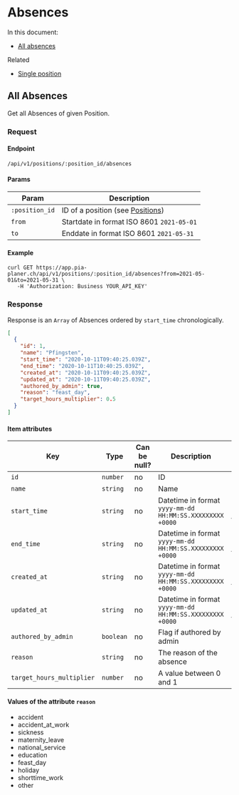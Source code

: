 # Absences

In this document:

- [All absences](#all-absences)

Related

- [Single position](../positions.md#single-position)

## All Absences

Get all Absences of given Position.

### Request

#### Endpoint

```
/api/v1/positions/:position_id/absences
```

#### Params

| Param          | Description                                         |
| -------------- | --------------------------------------------------- |
| `:position_id` | ID of a position (see [Positions](../positions.md)) |
| `from`         | Startdate in format ISO 8601 `2021-05-01`           |
| `to`           | Enddate in format ISO 8601 `2021-05-31`             |

#### Example

```
curl GET https://app.pia-planer.ch/api/v1/positions/:position_id/absences?from=2021-05-01&to=2021-05-31 \
   -H 'Authorization: Business YOUR_API_KEY'
```

### Response

Response is an `Array` of Absences ordered by `start_time` chronologically.

```json
[
  {
    "id": 1,
    "name": "Pfingsten",
    "start_time": "2020-10-11T09:40:25.039Z",
    "end_time": "2020-10-11T10:40:25.039Z",
    "created_at": "2020-10-11T09:40:25.039Z",
    "updated_at": "2020-10-11T09:40:25.039Z",
    "authored_by_admin": true,
    "reason": "feast_day",
    "target_hours_multiplier": 0.5
  }
]
```

#### Item attributes

| Key                       | Type      | Can be null? | Description                                              | Example values                          |
| ------------------------- | --------- | ------------ | -------------------------------------------------------- | --------------------------------------- |
| `id`                      | `number`  | no           | ID                                                       | `1`                                     |
| `name`                    | `string`  | no           | Name                                                     | `"Pfingsten"`                           |
| `start_time`              | `string`  | no           | Datetime in format `yyyy-mm-dd HH:MM:SS.XXXXXXXXX +0000` | `"2021-04-19 12:00:00.000000000 +0000"` |
| `end_time`                | `string`  | no           | Datetime in format `yyyy-mm-dd HH:MM:SS.XXXXXXXXX +0000` | `"2021-04-19 12:00:00.000000000 +0000"` |
| `created_at`              | `string`  | no           | Datetime in format `yyyy-mm-dd HH:MM:SS.XXXXXXXXX +0000` | `"2021-04-19 12:00:00.000000000 +0000"` |
| `updated_at`              | `string`  | no           | Datetime in format `yyyy-mm-dd HH:MM:SS.XXXXXXXXX +0000` | `"2021-04-19 12:00:00.000000000 +0000"` |
| `authored_by_admin`       | `boolean` | no           | Flag if authored by admin                                | `1`                                     |
| `reason`                  | `string`  | no           | The reason of the absence                                | `"feast_day"`                           |
| `target_hours_multiplier` | `number`  | no           | A value between 0 and 1                                  | `1`                                     |

#### Values of the attribute `reason`

- accident
- accident_at_work
- sickness
- maternity_leave
- national_service
- education
- feast_day
- holiday
- shorttime_work
- other
